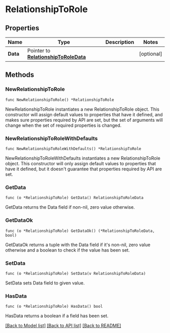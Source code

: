 # RelationshipToRole

## Properties

Name | Type | Description | Notes
---- | ---- | ----------- | ------
**Data** | Pointer to [**RelationshipToRoleData**](RelationshipToRoleData.md) |  | [optional] 

## Methods

### NewRelationshipToRole

`func NewRelationshipToRole() *RelationshipToRole`

NewRelationshipToRole instantiates a new RelationshipToRole object.
This constructor will assign default values to properties that have it defined,
and makes sure properties required by API are set, but the set of arguments
will change when the set of required properties is changed.

### NewRelationshipToRoleWithDefaults

`func NewRelationshipToRoleWithDefaults() *RelationshipToRole`

NewRelationshipToRoleWithDefaults instantiates a new RelationshipToRole object.
This constructor will only assign default values to properties that have it defined,
but it doesn't guarantee that properties required by API are set.

### GetData

`func (o *RelationshipToRole) GetData() RelationshipToRoleData`

GetData returns the Data field if non-nil, zero value otherwise.

### GetDataOk

`func (o *RelationshipToRole) GetDataOk() (*RelationshipToRoleData, bool)`

GetDataOk returns a tuple with the Data field if it's non-nil, zero value otherwise
and a boolean to check if the value has been set.

### SetData

`func (o *RelationshipToRole) SetData(v RelationshipToRoleData)`

SetData sets Data field to given value.

### HasData

`func (o *RelationshipToRole) HasData() bool`

HasData returns a boolean if a field has been set.


[[Back to Model list]](../README.md#documentation-for-models) [[Back to API list]](../README.md#documentation-for-api-endpoints) [[Back to README]](../README.md)


